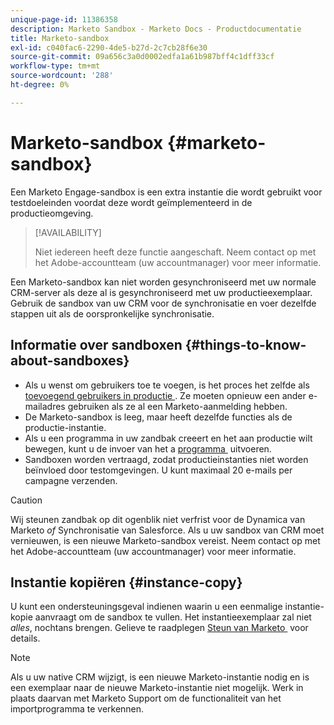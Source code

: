 ```yaml
---
unique-page-id: 11386358
description: Marketo Sandbox - Marketo Docs - Productdocumentatie
title: Marketo-sandbox
exl-id: c040fac6-2290-4de5-b27d-2c7cb28f6e30
source-git-commit: 09a656c3a0d0002edfa1a61b987bff4c1dff33cf
workflow-type: tm+mt
source-wordcount: '288'
ht-degree: 0%

---
```


# Marketo-sandbox {#marketo-sandbox}

Een Marketo Engage-sandbox is een extra instantie die wordt gebruikt voor testdoeleinden voordat deze wordt geïmplementeerd in de productieomgeving.

>[!AVAILABILITY]
>
>Niet iedereen heeft deze functie aangeschaft. Neem contact op met het Adobe-accountteam (uw accountmanager) voor meer informatie.

Een Marketo-sandbox kan niet worden gesynchroniseerd met uw normale CRM-server als deze al is gesynchroniseerd met uw productieexemplaar. Gebruik de sandbox van uw CRM voor de synchronisatie en voer dezelfde stappen uit als de oorspronkelijke synchronisatie.

## Informatie over sandboxen {#things-to-know-about-sandboxes}

* Als u wenst om gebruikers toe te voegen, is het proces het zelfde als [&#x200B; toevoegend gebruikers in productie &#x200B;](/help/marketo/product-docs/administration/users-and-roles/managing-marketo-users.md#create-users). Ze moeten opnieuw een ander e-mailadres gebruiken als ze al een Marketo-aanmelding hebben.
* De Marketo-sandbox is leeg, maar heeft dezelfde functies als de productie-instantie.
* Als u een programma in uw zandbak creeert en het aan productie wilt bewegen, kunt u de invoer van het a [&#x200B; programma &#x200B;](/help/marketo/product-docs/core-marketo-concepts/programs/working-with-programs/import-a-program.md) uitvoeren.
* Sandboxen worden vertraagd, zodat productieinstanties niet worden beïnvloed door testomgevingen. U kunt maximaal 20 e-mails per campagne verzenden.

>[!CAUTION]
>
>Wij steunen zandbak op dit ogenblik niet verfrist voor de Dynamica van Marketo _of_ Synchronisatie van Salesforce. Als u uw sandbox van CRM moet vernieuwen, is een nieuwe Marketo-sandbox vereist. Neem contact op met het Adobe-accountteam (uw accountmanager) voor meer informatie.

## Instantie kopiëren {#instance-copy}

U kunt een ondersteuningsgeval indienen waarin u een eenmalige instantie-kopie aanvraagt om de sandbox te vullen. Het instantieexemplaar zal niet _alles_, nochtans brengen. Gelieve te raadplegen [&#x200B; Steun van Marketo &#x200B;](https://nation.marketo.com/t5/Support/ct-p/Support) voor details.

>[!NOTE]
>
>Als u uw native CRM wijzigt, is een nieuwe Marketo-instantie nodig en is een exemplaar naar de nieuwe Marketo-instantie niet mogelijk. Werk in plaats daarvan met Marketo Support om de functionaliteit van het importprogramma te verkennen.
